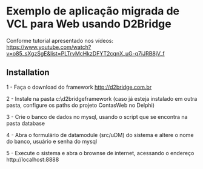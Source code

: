 # Exemplo de aplicação migrada de VCL  para Web usando D2Bridge
Conforme tutorial apresentado nos vídeos:  https://www.youtube.com/watch?v=o85_sXgzSgE&list=PLTrvMcHkzDFYT2cqnX_uG-q7iJRB8jV_f

## Installation

1 - Faça o download do framework http://d2bridge.com.br

2 - Instale na pasta c:\d2bridgeframework (caso já esteja instalado em outra pasta, configure os paths do projeto ContasWeb no Delphi)

3 - Crie o banco de dados no mysql, usando o script que se encontra na pasta database

4 - Abra o formulário de datamodule (src/uDM) do sistema e altere o nome do banco, usuário e senha do mysql

5 - Execute o sistema e abra o brownse de internet, acessando o endereço http://localhost:8888
